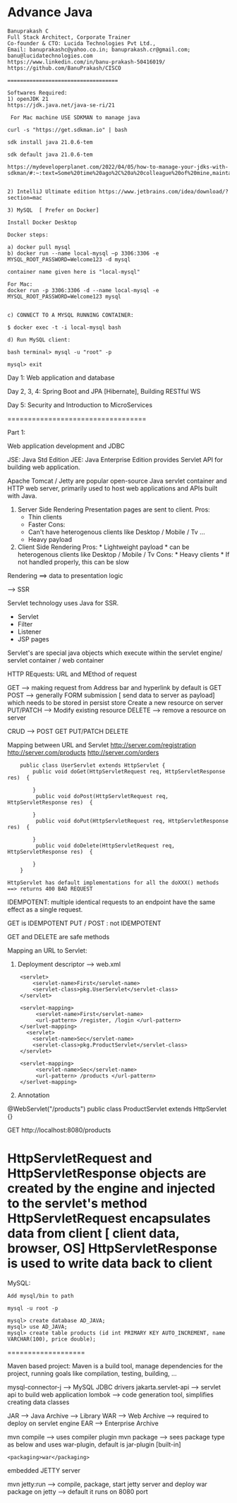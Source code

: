 # Advance Java
```
Banuprakash C
Full Stack Architect, Corporate Trainer
Co-founder & CTO: Lucida Technologies Pvt Ltd.,
Email: banuprakashc@yahoo.co.in; banuprakash.cr@gmail.com; banu@lucidatechnologies.com
https://www.linkedin.com/in/banu-prakash-50416019/
https://github.com/BanuPrakash/CISCO

===================================

Softwares Required:
1) openJDK 21
https://jdk.java.net/java-se-ri/21

 For Mac machine USE SDKMAN to manage java

curl -s "https://get.sdkman.io" | bash

sdk install java 21.0.6-tem

sdk default java 21.0.6-tem 

https://mydeveloperplanet.com/2022/04/05/how-to-manage-your-jdks-with-sdkman/#:~:text=Some%20time%20ago%2C%20a%20colleague%20of%20mine,maintain%20different%20versions%20of%20JDKs%2C%20Maven%2C%20etc.


2) IntelliJ Ultimate edition https://www.jetbrains.com/idea/download/?section=mac

3) MySQL  [ Prefer on Docker]

Install Docker Desktop

Docker steps:

a) docker pull mysql
b) docker run --name local-mysql –p 3306:3306 -e MYSQL_ROOT_PASSWORD=Welcome123 -d mysql

container name given here is "local-mysql"

For Mac:
docker run -p 3306:3306 -d --name local-mysql -e MYSQL_ROOT_PASSWORD=Welcome123 mysql


c) CONNECT TO A MYSQL RUNNING CONTAINER:

$ docker exec -t -i local-mysql bash

d) Run MySQL client:

bash terminal> mysql -u "root" -p

mysql> exit

```

Day  1:
Web application and database

Day 2, 3, 4: Spring Boot and JPA [Hibernate], Building RESTful WS

Day 5: Security and Introduction to MicroServices

==================================

Part 1:

Web application development and JDBC

JSE: Java Std Edition
JEE: Java Enterprise Edition provides Servlet API for building web application.

Apache Tomcat / Jetty  are popular open-source Java servlet container and HTTP web server, primarily used to host web applications and APIs built with Java.

1) Server Side Rendering
    Presentation pages are sent to client.
    Pros:
    * Thin clients
    * Faster 
    Cons:
    * Can't have heterogenous clients like Desktop / Mobile / Tv ...
    * Heavy payload
2) Client Side Rendering
    Pros:
        * Lightweight payload
        * can be heterogenous clients like Desktop / Mobile / Tv
    Cons:
        * Heavy clients
        * If not handled properly, this can be slow

Rendering ==> data to presentation logic

--> SSR

Servlet technology uses Java for SSR.
* Servlet
* Filter
* Listener
* JSP pages

Servlet's are special java objects which execute within the servlet engine/ servlet container / web container

HTTP REquests: URL and MEthod of request

GET --> making request from Address bar and hyperlink by default is GET
POST --> generally FORM submission [ send data to server as payload] which needs to be stored in persist store
Create a new resource on server
PUT/PATCH --> Modify existing resource
DELETE --> remove a resource on server

CRUD --> POST GET PUT/PATCH DELETE

Mapping between URL and Servlet 
http://server.com/registration
http://server.com/products
http://server.com/orders

```
    public class UserServlet extends HttpServlet {
        public void doGet(HttpServletRequest req, HttpServletResponse res)  {

        }
         public void doPost(HttpServletRequest req, HttpServletResponse res)  {
            
        }
         public void doPut(HttpServletRequest req, HttpServletResponse res)  {
            
        }
         public void doDelete(HttpServletRequest req, HttpServletResponse res)  {
            
        }
    }

HttpServlet has default implementations for all the doXXX() methods ==> returns 400 BAD REQUEST
```

IDEMPOTENT: multiple identical requests to an endpoint have the same effect as a single request.

GET is IDEMPOTENT
PUT / POST : not IDEMPOTENT

GET and DELETE are safe methods

Mapping an URL to Servlet:

1) Deployment descriptor --> web.xml
```
    <servlet>
        <servlet-name>First</servlet-name>
        <servlet-class>pkg.UserServlet</servlet-class>
    </servlet>

    <servlet-mapping>
         <servlet-name>First</servlet-name>
         <url-pattern> /register, /login </url-pattern>
    </serlvet-mapping>
      <servlet>
        <servlet-name>Sec</servlet-name>
        <servlet-class>pkg.ProductServlet</servlet-class>
    </servlet>

    <servlet-mapping>
         <servlet-name>Sec</servlet-name>
         <url-pattern> /products </url-pattern>
    </serlvet-mapping>
```
2) Annotation 

@WebServlet("/products")
public class ProductServlet extends HttpServlet {}

GET 
http://localhost:8080/products


HttpServletRequest and HttpServletResponse objects are created by the engine and injected to the servlet's method
HttpServletRequest encapsulates data from client [ client data, browser, OS]
HttpServletResponse is used to write data back to client
===========================================

MySQL:
```
Add mysql/bin to path

mysql -u root -p

mysql> create database AD_JAVA;
mysql> use AD_JAVA;
mysql> create table products (id int PRIMARY KEY AUTO_INCREMENT, name VARCHAR(100), price double);
```
===================

Maven based project:
Maven is a build tool, manage dependencies for the project, running goals like compilation, testing, building, ...



mysql-connector-j --> MySQL JDBC drivers 
jakarta.servlet-api --> servlet api to build web application
lombok --> code generation tool, simplifies creating data classes

JAR --> Java Archive --> Library
WAR --> Web Archive --> required to deploy on servlet engine
EAR --> Enterprise Archive

mvn compile --> uses compiler plugin
mvn package --> sees package type as below and uses war-plugin, default is jar-plugin [built-in]

```
<packaging>war</packaging>
```

embedded JETTY server

mvn jetty:run --> compile, package, start jetty server and deploy war package on jetty --> default it runs on 8080 port

